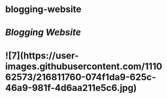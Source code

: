 # blogging-website<br>
<h1><i>Blogging Website</i><h1>
![7](https://user-images.githubusercontent.com/111062573/216811760-074f1da9-625c-46a9-981f-4d6aa211e5c6.jpg)
